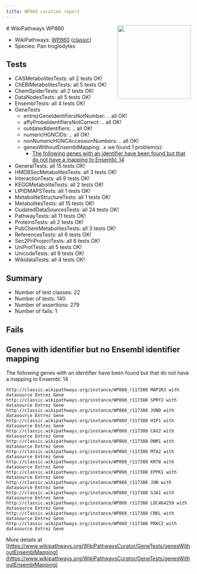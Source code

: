 ```yaml
---
title: WP860 curation report
---
```


<img style="float: right; width: 200px" src="https://upload.wikimedia.org/wikipedia/commons/thumb/8/83/Wplogo_with_text_500.png/640px-Wplogo_with_text_500.png" />
# WikiPathways WP860

* WikiPathways: [WP860](https://wikipathways.org/pathways/WP860) ([classic](https://classic.wikipathways.org/instance/WP860))
* Species: Pan troglodytes
## Tests
* CASMetabolitesTests: all 2 tests OK!
* ChEBIMetabolitesTests: all 5 tests OK!
* ChemSpiderTests: all 2 tests OK!
* DataNodesTests: all 5 tests OK!
* EnsemblTests: all 4 tests OK!
* GeneTests
    * entrezGeneIdentifiersNotNumber: .. all OK!
    * affyProbeIdentifiersNotCorrect: .. all OK!
    * outdatedIdentifiers: .. all OK!
    * numericHGNCIDs: .. all OK!
    * nonNumericHGNCAccessionNumbers: .. all OK!
    * genesWithoutEnsemblMapping: .x we found 1 problem(s):
        * [The following genes with an identifier have been found but that do not have a mapping to Ensembl: 14](#c4e54311)
* GeneralTests: all 15 tests OK!
* HMDBSecMetabolitesTests: all 3 tests OK!
* InteractionTests: all 9 tests OK!
* KEGGMetaboliteTests: all 2 tests OK!
* LIPIDMAPSTests: all 1 tests OK!
* MetaboliteStructureTests: all 1 tests OK!
* MetabolitesTests: all 15 tests OK!
* OudatedDataSourcesTests: all 24 tests OK!
* PathwayTests: all 11 tests OK!
* ProteinsTests: all 2 tests OK!
* PubChemMetabolitesTests: all 3 tests OK!
* ReferencesTests: all 6 tests OK!
* Sec2PriProjectTests: all 6 tests OK!
* UniProtTests: all 5 tests OK!
* UnicodeTests: all 9 tests OK!
* WikidataTests: all 4 tests OK!


## Summary

* Number of test classes: 22
* Number of tests: 140
* Number of assertions: 279
* Number of fails: 1

## Fails

<a name="c4e54311" />

## Genes with identifier but no Ensembl identifier mapping

The following genes with an identifier have been found but that do not have a mapping to Ensembl: 14
```
http://classic.wikipathways.org/instance/WP860_r117388 MAP2K3 with datasource Entrez Gene
http://classic.wikipathways.org/instance/WP860_r117388 SPRY2 with datasource Entrez Gene
http://classic.wikipathways.org/instance/WP860_r117388 JUND with datasource Entrez Gene
http://classic.wikipathways.org/instance/WP860_r117388 HIP1 with datasource Entrez Gene
http://classic.wikipathways.org/instance/WP860_r117388 CAV2 with datasource Entrez Gene
http://classic.wikipathways.org/instance/WP860_r117388 DNM1 with datasource Entrez Gene
http://classic.wikipathways.org/instance/WP860_r117388 MTA2 with datasource Entrez Gene
http://classic.wikipathways.org/instance/WP860_r117388 KRT8 with datasource Entrez Gene
http://classic.wikipathways.org/instance/WP860_r117388 EPPK1 with datasource Entrez Gene
http://classic.wikipathways.org/instance/WP860_r117388 JUN with datasource Entrez Gene
http://classic.wikipathways.org/instance/WP860_r117388 GJA1 with datasource Entrez Gene
http://classic.wikipathways.org/instance/WP860_r117388 LOC464259 with datasource Entrez Gene
http://classic.wikipathways.org/instance/WP860_r117388 CRKL with datasource Entrez Gene
http://classic.wikipathways.org/instance/WP860_r117388 PRKCZ with datasource Entrez Gene
```

More details at [https://www.wikipathways.org/WikiPathwaysCurator/GeneTests/genesWithoutEnsemblMapping](https://www.wikipathways.org/WikiPathwaysCurator/GeneTests/genesWithoutEnsemblMapping)

